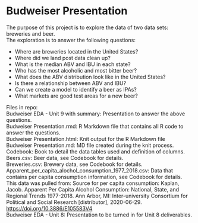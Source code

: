 # Budweiser Presentation
The purpose of this project is to explore the data of two data sets: breweries and beer.  
The exploration is to answer the following questions:
 - Where are breweries located in the United States?
 - Where did we land post data clean up?
 - What is the median ABV and IBU in each state?
 - Who has the most alcoholic and most bitter beer?
 - What does the ABV distribution look like in the United States?
 - Is there a relationship between ABV and IBU?
 - Can we create a model to identify a beer as IPAs?
 - What markets are good test areas for a new beer?
 
Files in repo:  
Budweiser EDA - Unit 9 with summary: Presentation to answer the above questions.  
Budweiser Presentation.rmd: R Markdown file that contains all R code to answer the questions.  
Budweiser Presentation.html: Knit output for the R Markdown file  
Budweiser Presentation.md: MD file created during the knit process.  
Codebook: Book to detail the data tables used and definition of columns.  
Beers.csv: Beer data, see Codebook for details.  
Breweries.csv: Brewery data, see Codebook for details.  
Apparent_per_capita_alochol_consumption_1977_2018.csv: Data that contains per capita consumption information, see Codebook for details.  This data was pulled from: Source for per capita consumption: Kaplan, Jacob. Apparent Per Capita Alcohol Consumption: National, State, and Regional Trends 1977-2018. Ann Arbor, MI: Inter-university Consortium for Political and Social Research [distributor], 2020-06-29. https://doi.org/10.3886/E105583V4  
Budweiser EDA - Unit 8: Presentation to be turned in for Unit 8 deliverables.  


